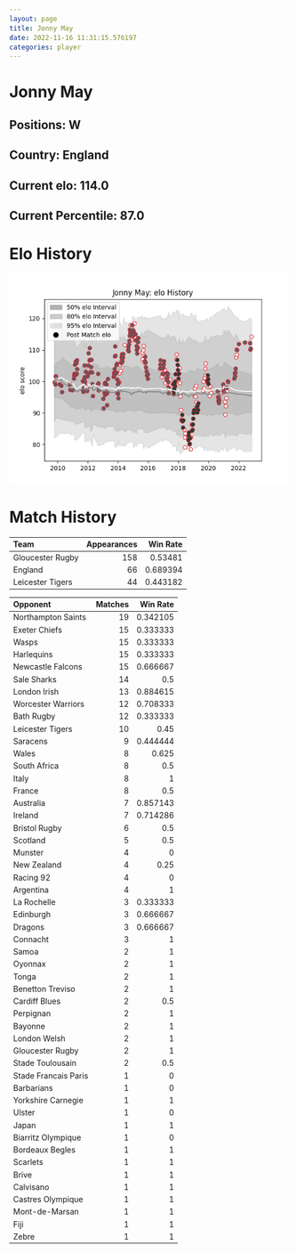 ```yaml
---  
layout: page  
title: Jonny May  
date: 2022-11-16 11:31:15.576197  
categories: player  
---
```

# Jonny May

## Positions: W

## Country: England

## Current elo: 114.0

## Current Percentile: 87.0

# Elo History


![elo history](history_JonnyMay.png)
# Match History


| Team             |   Appearances |   Win Rate |
|:-----------------|--------------:|-----------:|
| Gloucester Rugby |           158 |   0.53481  |
| England          |            66 |   0.689394 |
| Leicester Tigers |            44 |   0.443182 |

| Opponent             |   Matches |   Win Rate |
|:---------------------|----------:|-----------:|
| Northampton Saints   |        19 |   0.342105 |
| Exeter Chiefs        |        15 |   0.333333 |
| Wasps                |        15 |   0.333333 |
| Harlequins           |        15 |   0.333333 |
| Newcastle Falcons    |        15 |   0.666667 |
| Sale Sharks          |        14 |   0.5      |
| London Irish         |        13 |   0.884615 |
| Worcester Warriors   |        12 |   0.708333 |
| Bath Rugby           |        12 |   0.333333 |
| Leicester Tigers     |        10 |   0.45     |
| Saracens             |         9 |   0.444444 |
| Wales                |         8 |   0.625    |
| South Africa         |         8 |   0.5      |
| Italy                |         8 |   1        |
| France               |         8 |   0.5      |
| Australia            |         7 |   0.857143 |
| Ireland              |         7 |   0.714286 |
| Bristol Rugby        |         6 |   0.5      |
| Scotland             |         5 |   0.5      |
| Munster              |         4 |   0        |
| New Zealand          |         4 |   0.25     |
| Racing 92            |         4 |   0        |
| Argentina            |         4 |   1        |
| La Rochelle          |         3 |   0.333333 |
| Edinburgh            |         3 |   0.666667 |
| Dragons              |         3 |   0.666667 |
| Connacht             |         3 |   1        |
| Samoa                |         2 |   1        |
| Oyonnax              |         2 |   1        |
| Tonga                |         2 |   1        |
| Benetton Treviso     |         2 |   1        |
| Cardiff Blues        |         2 |   0.5      |
| Perpignan            |         2 |   1        |
| Bayonne              |         2 |   1        |
| London Welsh         |         2 |   1        |
| Gloucester Rugby     |         2 |   1        |
| Stade Toulousain     |         2 |   0.5      |
| Stade Francais Paris |         1 |   0        |
| Barbarians           |         1 |   0        |
| Yorkshire Carnegie   |         1 |   1        |
| Ulster               |         1 |   0        |
| Japan                |         1 |   1        |
| Biarritz Olympique   |         1 |   0        |
| Bordeaux Begles      |         1 |   1        |
| Scarlets             |         1 |   1        |
| Brive                |         1 |   1        |
| Calvisano            |         1 |   1        |
| Castres Olympique    |         1 |   1        |
| Mont-de-Marsan       |         1 |   1        |
| Fiji                 |         1 |   1        |
| Zebre                |         1 |   1        |